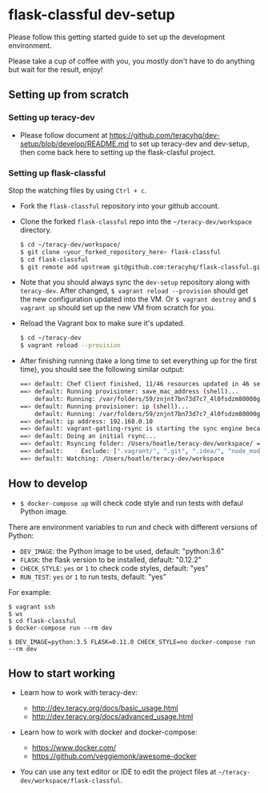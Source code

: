 # flask-classful dev-setup

Please follow this getting started guide to set up the development environment.

Please take a cup of coffee with you, you mostly don't have to do anything but wait for the result, enjoy!


## Setting up from scratch

### Setting up teracy-dev

- Please follow document at https://github.com/teracyhq/dev-setup/blob/develop/README.md to set up teracy-dev and dev-setup, then come back here to setting up the flask-clasful project.


### Setting up flask-classful

Stop the watching files by using `Ctrl + c`.

- Fork the `flask-classful` repository into your github account.
- Clone the forked `flask-classful` repo into the `~/teracy-dev/workspace` directory.

    ```bash
    $ cd ~/teracy-dev/workspace/
    $ git clone <your_forked_repository_here> flask-classful
    $ cd flask-classful
    $ git remote add upstream git@github.com:teracyhq/flask-classful.git
    ```

- Note that you should always sync the `dev-setup` repository along with `teracy-dev`. After changed, `$ vagrant reload --provision` should get the new configuration updated into the VM. Or `$ vagrant destroy` and `$ vagrant up` should set up the new VM from scratch for you.


- Reload the Vagrant box to make sure it's updated.

    ```bash
    $ cd ~/teracy-dev
    $ vagrant reload --provision
    ```

- After finishing running (take a long time to set everything up for the first time), you should
  see the following similar output:

    ```bash
    ==> default: Chef Client finished, 11/46 resources updated in 46 seconds
    ==> default: Running provisioner: save_mac_address (shell)...
        default: Running: /var/folders/59/znjnt7bn73d7c7_4l0fsdzm80000gn/T/vagrant-shell20170909-22045-ugdc8c.sh
    ==> default: Running provisioner: ip (shell)...
        default: Running: /var/folders/59/znjnt7bn73d7c7_4l0fsdzm80000gn/T/vagrant-shell20170909-22045-hbl0w8.sh
    ==> default: ip address: 192.168.0.10
    ==> default: vagrant-gatling-rsync is starting the sync engine because you have at least one rsync folder. To disable this behavior, set `config.gatling.rsync_on_startup = false` in your Vagrantfile.
    ==> default: Doing an initial rsync...
    ==> default: Rsyncing folder: /Users/hoatle/teracy-dev/workspace/ => /home/vagrant/workspace
    ==> default:   - Exclude: [".vagrant/", ".git", ".idea/", "node_modules/", "bower_components/", ".npm/", ".#*"]
    ==> default: Watching: /Users/hoatle/teracy-dev/workspace
    ```

## How to develop

- `$ docker-compose up` will check code style and run tests with defaul Python image.

There are environment variables to run and check with different versions of Python:

- `DEV_IMAGE`: the Python image to be used, default: "python:3.6"
- `FLASK`: the flask version to be installed, default: "0.12.2"
- `CHECK_STYLE`: `yes` or `1` to check code styles, default: "yes"
- `RUN_TEST`: `yes` or `1` to run tests, default: "yes"

For example:

```
$ vagrant ssh
$ ws
$ cd flask-classful
$ docker-compose run --rm dev
```

```
$ DEV_IMAGE=python:3.5 FLASK=0.11.0 CHECK_STYLE=no docker-compose run --rm dev
```

## How to start working

- Learn how to work with teracy-dev:

  + http://dev.teracy.org/docs/basic_usage.html
  + http://dev.teracy.org/docs/advanced_usage.html

- Learn how to work with docker and docker-compose:

  + https://www.docker.com/
  + https://github.com/veggiemonk/awesome-docker

- You can use any text editor or IDE to edit the project files at `~/teracy-dev/workspace/flask-classful`.
